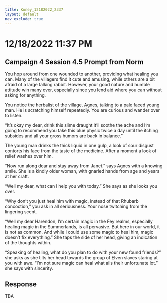 ```yaml
---
title: Koney_12182022_2337
layout: default
nav_exclude: true
---
```


# 12/18/2022 11:37 PM
## Campaign 4 Session 4.5 Prompt from Norm
You hop around from one wounded to another, providing what healing you can.  Many of the villagers find it cute and amusing, while others are a bit afraid of a large talking rabbit.  However, your good nature and humble attitude win many over, especially since you lend aid where you can without asking for anything.

You notice the herbalist of the village, Agnes, talking to a pale faced young man.  He is scratching himself repeatedly.  You are curious and wander over to listen.

“It’s okay my dear, drink this slime draught it’ll soothe the ache and I’m going to recommend you take this blue physic twice a day until the itching subsides and all your gross humors are back in balance.”

The young man drinks the thick liquid in one gulp, a look of sour disgust contorts his face from the taste of the medicine.  After a moment a look of relief washes over him.

“Now run along dear and stay away from Janet.” says Agnes with a knowing smile.  She is a kindly older woman, with gnarled hands from age and years at her craft.

“Well my dear, what can I help you with today.” She says as she looks you over.

“Why don’t you just heal him with magic, instead of that Rhubarb concoction,” you ask in all seriousness.  Your nose twitching from the lingering scent.

“Well my dear Harendon, I’m certain magic in the Fey realms, especially healing magic in the Summerlands, is all pervasive.  But here in our world, it is not as common.  And while I could use some magic to heal him, magic doesn’t fix everything.” She taps the side of her head, giving an indication of the thoughts within.

“Speaking of healing, what do you plan to do with your new found friends?” she asks as she tilts her head towards the group of Elven slaves staring at you with awe. “I’m not sure magic can heal what ails their unfortunate lot.” she says with sincerity.

## Response
TBA